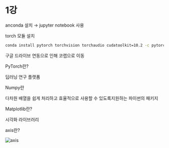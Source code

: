# 1강

anconda 설치 → jupyter notebook 사용

torch 모듈 설치

```bash
conda install pytorch torchvision torchaudio cudatoolkit=10.2 -c pytorch
```

구글 드라이브 연동으로 인해 코랩으로 이동

PyTorch란?

딥러닝 연구 플랫폼

Numpy란

다차원 배열을 쉽게 처리하고 효율적으로 사용할 수 있도록지원하는 파이썬의 패키지

Matplotlib란?

시각화 라이브러리

axis란?

![axis](https://user-images.githubusercontent.com/57094856/220031733-012d24a4-f569-42ca-8a45-f707c740a805.jpg)
